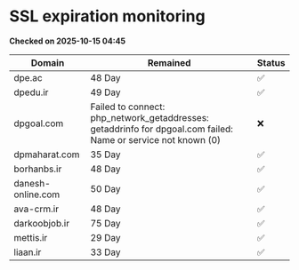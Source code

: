 # SSL expiration monitoring

**Checked on 2025-10-15 04:45**

| Domain | Remained | Status       |
|--------|----------|--------------|
| dpe.ac     | 48 Day   | ✅ |
| dpedu.ir     | 49 Day   | ✅ |
| dpgoal.com     | Failed to connect: php_network_getaddresses: getaddrinfo for dpgoal.com failed: Name or service not known (0)       | ❌ |
| dpmaharat.com     | 35 Day   | ✅ |
| borhanbs.ir     | 48 Day   | ✅ |
| danesh-online.com     | 50 Day   | ✅ |
| ava-crm.ir     | 48 Day   | ✅ |
| darkoobjob.ir     | 75 Day   | ✅ |
| mettis.ir     | 29 Day   | ✅ |
| liaan.ir     | 33 Day   | ✅ |
